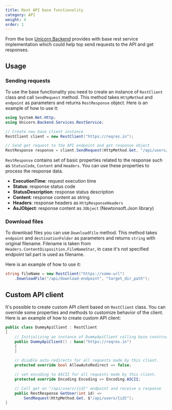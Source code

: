 ```yaml
---
title: Rest API base functionality
category: API
weight: 4
order: 1
---
```

From the box [Unicorn.Backend](https://www.nuget.org/packages/Unicorn.Backend) provides with base rest service implementation which could help top send requests to the API and get responses. 

## Usage

### Sending requests
To use the base functionality you need to create an instance of `RestClient` class and call `SendRequest` method. This method takes `HttpMethod` and `endpoint` as parameters and returns `RestResponse` object. 
Here is an example of how to use it:

```csharp
using System.Net.Http;
using Unicorn.Backend.Services.RestService;

// Create new base client instance
RestClient client = new RestClient("https://reqres.in");

// Send get request to the API endpoint and get response object
RestResponse response = client.SendRequest(HttpMethod.Get, "/api/users/1");
```

`RestResponse` contains set of basic properties related to the response such as `StatusCode`, `Content` and `Headers`. You can use these properties to process the response data.
 - **ExecutionTime**: request execution time
 - **Status**: response status code
 - **StatusDescription**: response status description
 - **Content**: response content as string
 - **Headers**: response headers as `HttpResponseHeaders`
 - **AsJObject**: response content as `JObject` (Newtonsoft.Json library)


### Download files
To download files you can use `DownloadFile` method. This method takes `endpoint` and `destinationFolder` as parameters and returns `string` with original filename. Filename is taken from `Headers.ContentDisposition.FileNameStar`, in case it's not specified endpoint tail part is used as filename.

Here is an example of how to use it:

```csharp
string fileName = new RestClient("https://some-url")
    .DownloadFile("/api/download-endpoint", "target_dir_path");
```


## Custom API client
It's possible to create custom API client based on `RestClient` class. You can override some properties and methods to customize behavior of the client. Here is an example of how to create custom API client:

```csharp
public class DummyApiClient : RestClient
{
    // Initializing an instance of DummyApiClient calling base constructor with api base url.
    public DummyApiClient() : base("https://reqres.in")
    {
    }

    // disable auto-redirects for all requests made by this client.
    protected override bool AllowAutoRedirect => false;

    // set encoding to ASCII for all requests made by this client.
    protected override Encoding Encoding => Encoding.ASCII;

    // Call get on "/api/users/{id}" endpoint and receive a response
    public RestResponse GetUser(int id) =>
        SendRequest(HttpMethod.Get, $"/api/users/{id}");
}
```
